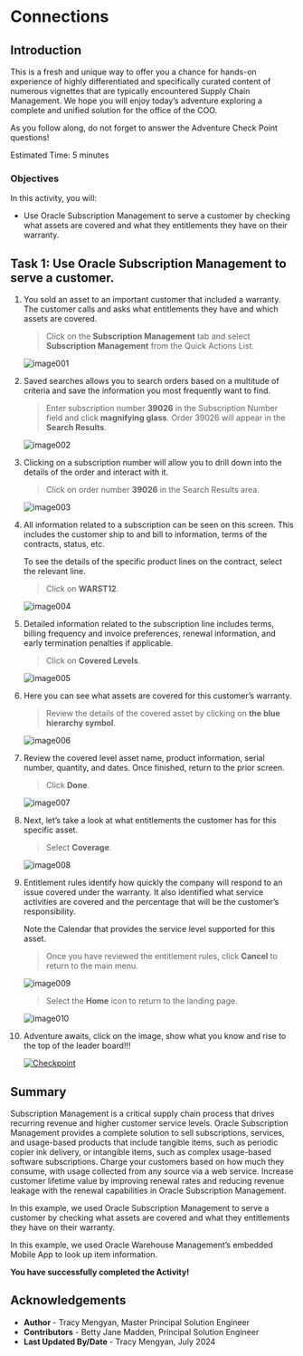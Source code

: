 # Connections

## Introduction

This is a fresh and unique way to offer you a chance for hands-on experience of highly differentiated and specifically curated content of numerous vignettes that are typically encountered Supply Chain Management. We hope you will enjoy today’s adventure exploring a complete and unified solution for the office of the COO.

As you follow along, do not forget to answer the Adventure Check Point questions! 


Estimated Time: 5 minutes


### Objectives

In this activity, you will:
* Use Oracle Subscription Management to serve a customer by checking what assets are covered and what they entitlements they have on their warranty.  
 



## Task 1: Use Oracle Subscription Management to serve a customer.

1. You sold an asset to an important customer that included a warranty.  The customer calls and asks what entitlements they have and which assets are covered.

    > Click on the **Subscription Management** tab and select **Subscription Management** from the Quick Actions List.

    ![image001](images/image001.png)



2. Saved searches allows you to search orders based on a multitude of criteria and save the information you most frequently want to find.

    > Enter subscription number **39026** in the Subscription Number field and click **magnifying glass**.   Order 39026 will appear in the **Search Results**.

    ![image002](images/image002.png)





3. Clicking on a subscription number will allow you to drill down into the details of the order and interact with it.

    > Click on order number **39026** in the Search Results area.

    ![image003](images/image003.png)



4. All information related to a subscription can be seen on this screen.  This includes the customer ship to and bill to information, terms of the contracts, status, etc.

    To see the details of the specific product lines on the contract, select the relevant line. 

    > Click on **WARST12**.

    ![image004](images/image004.png)



5. Detailed information related to the subscription line includes terms, billing frequency and invoice preferences, renewal information, and early termination penalties if applicable.

    > Click on **Covered Levels**.

    ![image005](images/image005.png)



6. Here you can see what assets are covered for this customer’s warranty.

    > Review the details of the covered asset by clicking on **the blue hierarchy symbol**.

    ![image006](images/image006.png)



7. Review the covered level asset name, product information, serial number, quantity, and dates.  Once finished, return to the prior screen.

    > Click **Done**.

    ![image007](images/image007.png)



8. Next, let’s take a look at what entitlements the customer has for this specific asset.

    > Select **Coverage**.

    ![image008](images/image008.png)



9. Entitlement rules identify how quickly the company will respond to an issue covered under the warranty.  It also identified what service activities are covered and the percentage that will be the customer’s responsibility.

    Note the Calendar that provides the service level supported for this asset.

    > Once you have reviewed the entitlement rules, click **Cancel** to return to the main menu.

    ![image009](images/image009.png)

    > Select the **Home** icon to return to the landing page.

    ![image010](images/image010.png)



10. Adventure awaits, click on the image, show what you know and rise to the top of the leader board!!!

    [![Checkpoint](images/cloud-adventure-checkpoint-image.png)](https://apex.oracle.com/pls/apex/f?p=159406:20:::::QN:8) 




## Summary

Subscription Management is a critical supply chain process that drives recurring revenue and higher customer service levels. Oracle Subscription Management provides a complete solution to sell subscriptions, services, and usage-based products that include tangible items, such as periodic copier ink delivery, or intangible items, such as complex usage-based software subscriptions.  Charge your customers based on how much they consume, with usage collected from any source via a web service.  Increase customer lifetime value by improving renewal rates and reducing revenue leakage with the renewal capabilities in Oracle Subscription Management.

In this example, we used Oracle Subscription Management to serve a customer by checking what assets are covered and what they entitlements they have on their warranty.  

In this example, we used Oracle Warehouse Management’s embedded Mobile App to look up item information.  

**You have successfully completed the Activity!**






## Acknowledgements
* **Author** - Tracy Mengyan, Master Principal Solution Engineer
* **Contributors** -  Betty Jane Madden, Principal Solution Engineer
* **Last Updated By/Date** - Tracy Mengyan, July 2024

